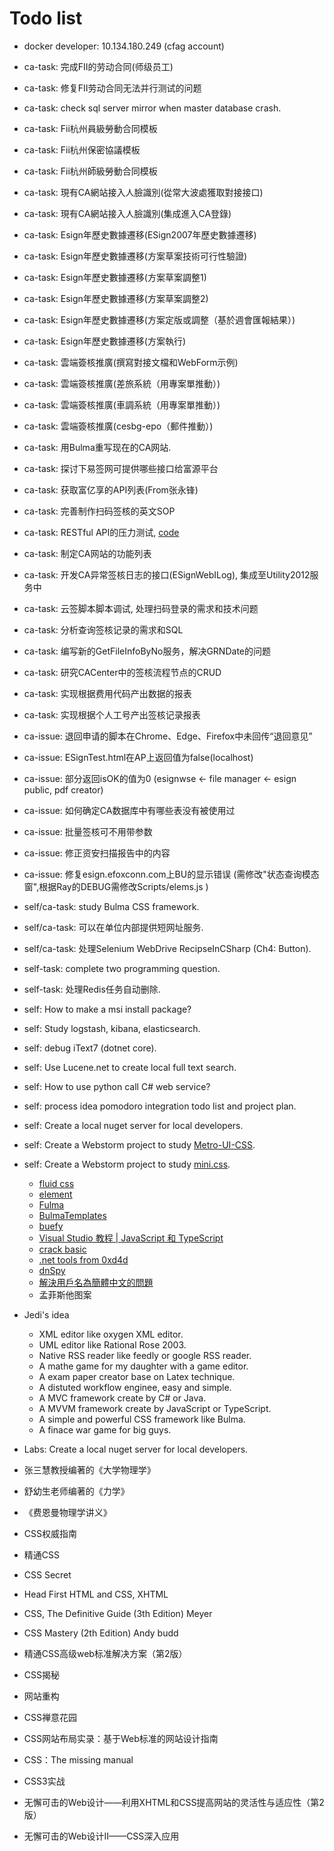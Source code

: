 # Todo list

* docker developer: 10.134.180.249 (cfag account)
* ca-task: 完成FII的劳动合同(师级员工)
* ca-task: 修复FII劳动合同无法并行测试的问题
* ca-task: check sql server mirror when master database crash.
* ca-task: Fii杭州員級勞動合同模板
* ca-task: Fii杭州保密協議模板
* ca-task: Fii杭州師級勞動合同模板
* ca-task: 現有CA網站接入人臉識別(從常大波處獲取對接接口)
* ca-task: 現有CA網站接入人臉識別(集成進入CA登錄)
* ca-task: Esign年歷史數據遷移(ESign2007年歷史數據遷移)
* ca-task: Esign年歷史數據遷移(方案草案技術可行性驗證)
* ca-task: Esign年歷史數據遷移(方案草案調整1)
* ca-task: Esign年歷史數據遷移(方案草案調整2)
* ca-task: Esign年歷史數據遷移(方案定版或調整（基於週會匯報結果）)
* ca-task: Esign年歷史數據遷移(方案執行)
* ca-task: 雲端簽核推廣(撰寫對接文檔和WebForm示例)
* ca-task: 雲端簽核推廣(差旅系統（用專案單推動）)
* ca-task: 雲端簽核推廣(車調系統（用專案單推動）)
* ca-task: 雲端簽核推廣(cesbg-epo（郵件推動）)
* ca-task: 用Bulma重写现在的CA网站.
* ca-task: 探讨下易签网可提供哪些接口给富源平台
* ca-task: 获取富亿享的API列表(From张永锋)
* ca-task: 完善制作扫码签核的英文SOP
* ca-task: RESTful API的压力测试, [code](https://10.134.158.173/svn/esign/eSignCloud/eSignxPrototype)
* ca-task: 制定CA网站的功能列表
* ca-task: 开发CA异常签核日志的接口(ESignWebILog), 集成至Utility2012服务中
* ca-task: 云签脚本脚本调试, 处理扫码登录的需求和技术问题
* ca-task: 分析查询签核记录的需求和SQL
* ca-task: 编写新的GetFileInfoByNo服务，解决GRNDate的问题
* ca-task: 研究CACenter中的签核流程节点的CRUD
* ca-task: 实现根据费用代码产出数据的报表
* ca-task: 实现根据个人工号产出签核记录报表
* ca-issue: 退回申请的脚本在Chrome、Edge、Firefox中未回传“退回意见”
* ca-issue: ESignTest.html在AP上返回值为false(localhost)
* ca-issue: 部分返回isOK的值为0 (esignwse <- file manager <- esign public, pdf creator)
* ca-issue: 如何确定CA数据库中有哪些表没有被使用过
* ca-issue: 批量签核可不用带参数
* ca-issue: 修正资安扫描报告中的内容
* ca-issue: 修复esign.efoxconn.com上BU的显示错误 (需修改"状态查询模态窗",根据Ray的DEBUG需修改Scripts/elems.js )

* self/ca-task: study Bulma CSS framework.
* self/ca-task: 可以在单位内部提供短网址服务.
* self/ca-task: 处理Selenium WebDrive RecipseInCSharp (Ch4: Button).
* self-task: complete two programming question.
* self-task: 处理Redis任务自动删除.

* self: How to make a msi install package?
* self: Study logstash, kibana, elasticsearch.
* self: debug iText7 (dotnet core).
* self: Use Lucene.net to create local full text search.
* self: How to use python call C# web service?
* self: process idea pomodoro integration todo list and project plan.
* self: Create a local nuget server for local developers.
* self: Create a Webstorm project to study [Metro-UI-CSS](https://metroui.org.ua/).
* self: Create a Webstorm project to study [mini.css](https://minicss.org/).
  * [fluid css](https://github.com/fluid-framework/Fluid/)
  * [element](https://element.eleme.cn/#/zh-CN)
  * [Fulma](https://github.com/Fulma/Fulma)
  * [BulmaTemplates](https://github.com/BulmaTemplates/bulma-templates)
  * [buefy](https://buefy.org/)
  * [Visual Studio 教程 | JavaScript 和 TypeScript](https://docs.microsoft.com/zh-cn/visualstudio/javascript/?view=vs-2019)
  * [crack basic](https://www.52pojie.cn/thread-582852-1-1.html)
  * [.net tools from 0xd4d](https://github.com/0xd4d?tab=repositories)
  * [dnSpy](https://github.com/0xd4d/dnSpy)
  * [解決用戶名為簡體中文的問題](https://10.134.158.173/svn/esign/eSignCloud/CAUtility)
  * 孟菲斯他图案

* Jedi's idea
  * XML editor like oxygen XML editor.
  * UML editor like Rational Rose 2003.
  * Native RSS reader like feedly or google RSS reader.
  * A mathe game for my daughter with a game editor.
  * A exam paper creator base on Latex technique.
  * A distuted workflow enginee, easy and simple.
  * A MVC framework create by C# or Java.
  * A MVVM framework create by JavaScript or TypeScript.
  * A simple and powerful CSS framework like Bulma.
  * A finace war game for big guys.

* Labs: Create a local nuget server for local developers.
* 张三慧教授编著的《大学物理学》
* 舒幼生老师编著的《力学》
* 《费恩曼物理学讲义》
* CSS权威指南
* 精通CSS
* CSS Secret
* Head First HTML and CSS, XHTML
* CSS, The Definitive Guide (3th Edition) Meyer
* CSS Mastery (2th Edition) Andy budd
* 精通CSS高级web标准解决方案（第2版）
* CSS揭秘
* 网站重构
* CSS禅意花园
* CSS网站布局实录：基于Web标准的网站设计指南
* CSS：The missing manual
* CSS3实战
* 无懈可击的Web设计——利用XHTML和CSS提高网站的灵活性与适应性（第2版）
* 无懈可击的Web设计II——CSS深入应用
